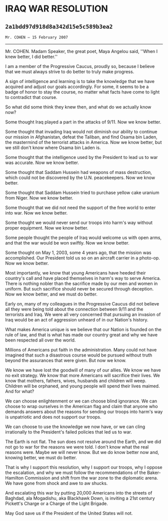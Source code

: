 # IRAQ WAR RESOLUTION
## `2a1bdd97d918d8a342d15e5c589b3ea2`
`Mr. COHEN — 15 February 2007`

---


Mr. COHEN. Madam Speaker, the great poet, Maya Angelou said, ''When I 
knew better, I did better.''

I am a member of the Progressive Caucus, proudly so, because I 
believe that we must always strive to do better to truly make progress.

A sign of intelligence and learning is to take the knowledge that we 
have acquired and adjust our goals accordingly. For some, it seems to 
be a badge of honor to stay the course, no matter what facts have come 
to light to contradict that course.

So what did some think they knew then, and what do we actually know 
now?

Some thought Iraq played a part in the attacks of 9/11. Now we know 
better.

Some thought that invading Iraq would not diminish our ability to 
continue our mission in Afghanistan, defeat the Taliban, and find Osama 
bin Laden, the mastermind of the terrorist attacks in America. Now we 
know better, but we still don't know where Osama bin Laden is.

Some thought that the intelligence used by the President to lead us 
to war was accurate. Now we know better.

Some thought that Saddam Hussein had weapons of mass destruction, 
which could not be discovered by the U.N. peacekeepers. Now we know 
better.

Some thought that Saddam Hussein tried to purchase yellow cake 
uranium from Niger. Now we know better.

Some thought that we did not need the support of the free world to 
enter into war. Now we know better.

Some thought we would never send our troops into harm's way without 
proper equipment. Now we know better.

Some people thought the people of Iraq would welcome us with open 
arms, and that the war would be won swiftly. Now we know better.

Some thought on May 1, 2003, some 4 years ago, that the mission was 
accomplished. Our President told us so on an aircraft carrier in a 
photo-op. Now we know better.

Most importantly, we know that young Americans have heeded their 
country's call and have placed themselves in harm's way to serve 
America. There is nothing nobler than the sacrifice made by our men and 
women in uniform. But such sacrifice should never be secured through 
deception. Now we know better, and we must do better.

Early on, many of my colleagues in the Progressive Caucus did not 
believe all they were being told about the connection between 9/11 and 
the terrorists and Iraq. We were all very concerned that pursuing an 
invasion of Iraq would be an act of aggression unheard of in our 
Nation's history.

What makes America unique is we believe that our Nation is founded on 
the rule of law, and that is what has made our country great and why we 
have been respected all over the world.

Millions of Americans put faith in the administration. Many could not 
have imagined that such a disastrous course would be pursued without 
truth beyond the assurances that were given. But now we know.

We know we have lost the goodwill of many of our allies. We know we 
have no exit strategy. We know that more Americans will sacrifice their 
lives. We know that mothers, fathers, wives, husbands and children will 
weep. Children will be orphaned, and young people will spend their 
lives maimed. And for what?

We can choose enlightenment or we can choose blind ignorance. We can 
choose to wrap ourselves in the American flag and claim that anyone who 
demands answers about the reasons for sending our troops into harm's 
way is unpatriotic and does not support our troops.

We can choose to use the knowledge we now have, or we can cling 
irrationally to the President's failed policies that led us to war.

The Earth is not flat. The sun does not resolve around the Earth, and 
we did not go to war for the reasons we were told. I don't know what 
the real reasons were. Maybe we will never know. But we do know better 
now and, knowing better, we must do better.

That is why I support this resolution, why I support our troops, why 
I oppose the escalation, and why we must follow the recommendations of 
the Baker-Hamilton Commission and shift from the war zone to the 
diplomatic arena. We have gone from shock and awe to aw shucks.



And escalating this war by putting 20,000 Americans into the streets 
of Baghdad, ala Mogadishu, aka Blackhawk Down, is inviting a 21st 
century Pickett's Charge or a Charge of the Light Brigade.

May God save us if the President of the United States will not.